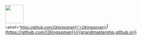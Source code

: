 <img src="https://github.com/{{Kingsoman}}.png" width="60px;"/><br /><sub><ahref="https://github.com/{{Kingsoman}}">{{Kingsoman}}</a></sub>](https://github.com/{{Kingsoman}}/{{grandmasterphp.github.io}}
